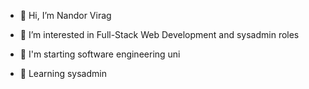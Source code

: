 - 👋 Hi, I’m Nandor Virag

- 👀 I’m interested in Full-Stack Web Development and sysadmin roles

- 🌱 I'm starting software engineering uni

- 🌱 Learning sysadmin

<!---
infinity-nandi/infinity-nandi is a ✨ special ✨ repository because its `README.md` (this file) appears on your GitHub profile.
You can click the Preview link to take a look at your changes.
--->
